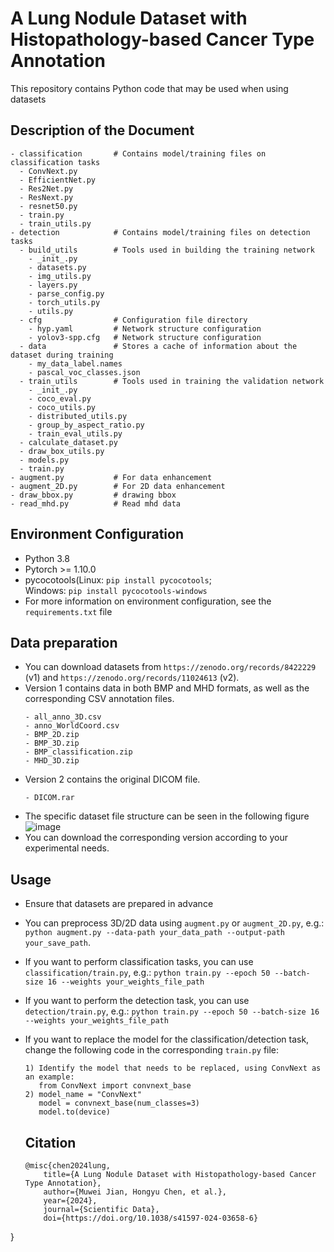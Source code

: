 # A Lung Nodule Dataset with Histopathology-based Cancer Type Annotation
This repository contains Python code that may be used when using datasets

## Description of the Document
```
- classification       # Contains model/training files on classification tasks
  - ConvNext.py
  - EfficientNet.py
  - Res2Net.py
  - ResNext.py
  - resnet50.py
  - train.py
  - train_utils.py
- detection            # Contains model/training files on detection tasks
  - build_utils        # Tools used in building the training network
    - _init_.py
    - datasets.py
    - img_utils.py
    - layers.py
    - parse_config.py
    - torch_utils.py
    - utils.py
  - cfg                # Configuration file directory
    - hyp.yaml         # Network structure configuration
    - yolov3-spp.cfg   # Network structure configuration
  - data               # Stores a cache of information about the dataset during training
    - my_data_label.names
    - pascal_voc_classes.json
  - train_utils        # Tools used in training the validation network
    - _init_.py
    - coco_eval.py
    - coco_utils.py
    - distributed_utils.py
    - group_by_aspect_ratio.py
    - train_eval_utils.py
  - calculate_dataset.py
  - draw_box_utils.py
  - models.py
  - train.py
- augment.py           # For data enhancement
- augment_2D.py        # For 2D data enhancement
- draw_bbox.py         # drawing bbox
- read_mhd.py          # Read mhd data
```
## Environment Configuration
* Python 3.8
* Pytorch >= 1.10.0
* pycocotools(Linux: `pip install pycocotools`;   
  Windows: `pip install pycocotools-windows`
* For more information on environment configuration, see the `requirements.txt` file
## Data preparation
* You can download datasets from `https://zenodo.org/records/8422229` (v1) and `https://zenodo.org/records/11024613` (v2).
* Version 1 contains data in both BMP and MHD formats, as well as the corresponding CSV annotation files.
  ```
  - all_anno_3D.csv
  - anno_WorldCoord.csv
  - BMP_2D.zip
  - BMP_3D.zip
  - BMP_classification.zip
  - MHD_3D.zip
  ```
* Version 2 contains the original DICOM file.
  ```
  - DICOM.rar
  ```
* The specific dataset file structure can be seen in the following figure
  ![image](https://github.com/chycxyzd/LDFC/assets/128997252/e77b837b-03fe-460f-a7e9-1e0be2368774)
* You can download the corresponding version according to your experimental needs.
## Usage
* Ensure that datasets are prepared in advance
* You can preprocess 3D/2D data using `augment.py` or `augment_2D.py`, e.g.:
  `python augment.py --data-path your_data_path --output-path your_save_path`.
* If you want to perform classification tasks, you can use `classification/train.py`, e.g.:
  `python train.py --epoch 50 --batch-size 16 --weights your_weights_file_path`
* If you want to perform the detection task, you can use `detection/train.py`, e.g.:
  `python train.py --epoch 50 --batch-size 16 --weights your_weights_file_path`
* If you want to replace the model for the classification/detection task, change the following code in the corresponding `train.py` file:
  ```
  1) Identify the model that needs to be replaced, using ConvNext as an example:
     from ConvNext import convnext_base
  2) model_name = "ConvNext"
     model = convnext_base(num_classes=3)
     model.to(device)
  ```

  ## Citation
  ```
  @misc{chen2024lung,
      title={A Lung Nodule Dataset with Histopathology-based Cancer Type Annotation}, 
      author={Muwei Jian, Hongyu Chen, et al.},
      year={2024},
      journal={Scientific Data},
      doi={https://doi.org/10.1038/s41597-024-03658-6}
}
  ```
